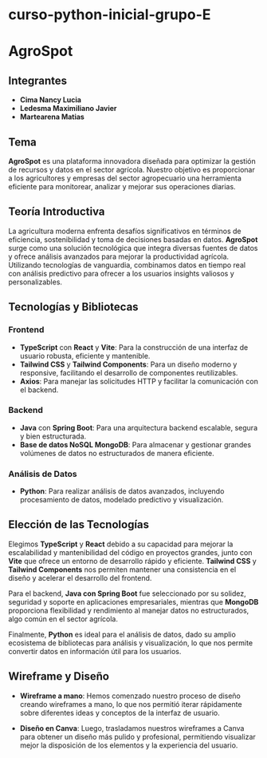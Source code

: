 # curso-python-inicial-grupo-E

# AgroSpot

## Integrantes
- **Cima Nancy Lucia**
- **Ledesma Maximiliano Javier**
- **Martearena Matias**

## Tema
**AgroSpot** es una plataforma innovadora diseñada para optimizar la gestión de recursos y datos en el sector agrícola. Nuestro objetivo es proporcionar a los agricultores y empresas del sector agropecuario una herramienta eficiente para monitorear, analizar y mejorar sus operaciones diarias.

## Teoría Introductiva
La agricultura moderna enfrenta desafíos significativos en términos de eficiencia, sostenibilidad y toma de decisiones basadas en datos. **AgroSpot** surge como una solución tecnológica que integra diversas fuentes de datos y ofrece análisis avanzados para mejorar la productividad agrícola. Utilizando tecnologías de vanguardia, combinamos datos en tiempo real con análisis predictivo para ofrecer a los usuarios insights valiosos y personalizables.

## Tecnologías y Bibliotecas
### Frontend
- **TypeScript** con **React** y **Vite**: Para la construcción de una interfaz de usuario robusta, eficiente y mantenible.
- **Tailwind CSS** y **Tailwind Components**: Para un diseño moderno y responsive, facilitando el desarrollo de componentes reutilizables.
- **Axios**: Para manejar las solicitudes HTTP y facilitar la comunicación con el backend.

### Backend
- **Java** con **Spring Boot**: Para una arquitectura backend escalable, segura y bien estructurada.
- **Base de datos NoSQL MongoDB**: Para almacenar y gestionar grandes volúmenes de datos no estructurados de manera eficiente.

### Análisis de Datos
- **Python**: Para realizar análisis de datos avanzados, incluyendo procesamiento de datos, modelado predictivo y visualización.

## Elección de las Tecnologías
Elegimos **TypeScript** y **React** debido a su capacidad para mejorar la escalabilidad y mantenibilidad del código en proyectos grandes, junto con **Vite** que ofrece un entorno de desarrollo rápido y eficiente. **Tailwind CSS** y **Tailwind Components** nos permiten mantener una consistencia en el diseño y acelerar el desarrollo del frontend.

Para el backend, **Java con Spring Boot** fue seleccionado por su solidez, seguridad y soporte en aplicaciones empresariales, mientras que **MongoDB** proporciona flexibilidad y rendimiento al manejar datos no estructurados, algo común en el sector agrícola.

Finalmente, **Python** es ideal para el análisis de datos, dado su amplio ecosistema de bibliotecas para análisis y visualización, lo que nos permite convertir datos en información útil para los usuarios.

## Wireframe y Diseño
- **Wireframe a mano**: Hemos comenzado nuestro proceso de diseño creando wireframes a mano, lo que nos permitió iterar rápidamente sobre diferentes ideas y conceptos de la interfaz de usuario.
  
- **Diseño en Canva**: Luego, trasladamos nuestros wireframes a Canva para obtener un diseño más pulido y profesional, permitiendo visualizar mejor la disposición de los elementos y la experiencia del usuario.